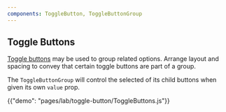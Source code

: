 ```yaml
---
components: ToggleButton, ToggleButtonGroup
---
```


## Toggle Buttons

[Toggle buttons](https://material.io/guidelines/components/buttons.html#buttons-toggle-buttons) may be used to group related options. Arrange layout and spacing to convey that certain toggle buttons are part of a group.

The `ToggleButtonGroup` will control the selected of its child buttons when
given its own `value` prop.

{{"demo": "pages/lab/toggle-button/ToggleButtons.js"}}

